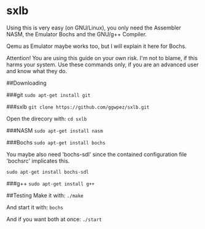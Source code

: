 # sxlb

Using this is very easy (on GNU/Linux), you only need the Assembler NASM, the Emulator Bochs and the GNU/g++ Compiler.

Qemu as Emulator maybe works too, but I will explain it here for Bochs.

Attention! You are using this guide on your own risk.
I'm not to blame, if this harms your system.
Use these commands only, if you are an advanced user and know what they do.

##Downloading

###git
`sudo apt-get install git`

###sxlb
`git clone https://github.com/ggwpez/sxlb.git`

Open the direcory with: `cd sxlb`

###NASM
`sudo apt-get install nasm`

###Bochs
`sudo apt-get install bochs`

You maybe also need 'bochs-sdl' since the contained configuration file 'bochsrc' implicates this.

`sudo apt-get install bochs-sdl`

###g++
`sudo apt-get install g++`

##Testing
Make it with:
`./make`

And start it with:
`bochs`

And if you want both at once:
`./start`
